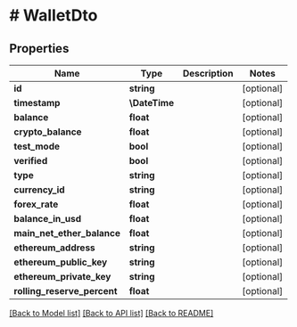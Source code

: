 # # WalletDto

## Properties

Name | Type | Description | Notes
------------ | ------------- | ------------- | -------------
**id** | **string** |  | [optional]
**timestamp** | **\DateTime** |  | [optional]
**balance** | **float** |  | [optional]
**crypto_balance** | **float** |  | [optional]
**test_mode** | **bool** |  | [optional]
**verified** | **bool** |  | [optional]
**type** | **string** |  | [optional]
**currency_id** | **string** |  | [optional]
**forex_rate** | **float** |  | [optional]
**balance_in_usd** | **float** |  | [optional]
**main_net_ether_balance** | **float** |  | [optional]
**ethereum_address** | **string** |  | [optional]
**ethereum_public_key** | **string** |  | [optional]
**ethereum_private_key** | **string** |  | [optional]
**rolling_reserve_percent** | **float** |  | [optional]

[[Back to Model list]](../../README.md#models) [[Back to API list]](../../README.md#endpoints) [[Back to README]](../../README.md)
